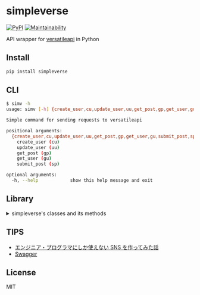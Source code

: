# simpleverse

[![PyPI](https://img.shields.io/pypi/v/simpleverse?color=blue)](https://pypi.org/project/simpleverse) [![Maintainability](https://api.codeclimate.com/v1/badges/3dafcba23209bf5a4a04/maintainability)](https://codeclimate.com/github/eggplants/simpleverse/maintainability)

API wrapper for [versatileapi](https://versatileapi.herokuapp.com/api) in Python

## Install

```bash
pip install simpleverse
```

## CLI

```bash
$ simv -h
usage: simv [-h] {create_user,cu,update_user,uu,get_post,gp,get_user,gu,submit_post,sp} ...

Simple command for sending requests to versatileapi

positional arguments:
  {create_user,cu,update_user,uu,get_post,gp,get_user,gu,submit_post,sp}
    create_user (cu)
    update_user (uu)
    get_post (gp)
    get_user (gu)
    submit_post (sp)

optional arguments:
  -h, --help            show this help message and exit
```

## Library

<!-- markdownlint-disable MD033 -->

<details>
<summary>simpleverse's classes and its methods</summary>

```python
from simpleverse import (CreateUser,
                         GetPostInfo,
                         GetUserInfo,
                         SubmitPost)


class CreateUser(BaseVerseRequests):
    def create_user(self, name: str, description: str) -> str: ...
    def update_user(self, name: str, description: str) -> str: ...


class GetPostInfo(BaseVerseRequests):
    def get_post_all(self) -> List[PostInfo]: ...
    def get_post(self, id_: str) -> PostInfo: ...
    def get_post_OData(
        self,
        filter_: Optional[str],
        order_by: Optional[str],
        limit: Optional[str],
        skip: Optional[str]
    ) -> List[PostInfo]: ...


class GetUserInfo(BaseVerseRequests):
    def get_user_all(self) -> List[UserInfo]: ...
    def get_user(self, id_: str) -> UserInfo: ...


class SubmitPost(BaseVerseRequests):
    def submit_post(
        self,
        text: str,
        rep_user_id: Optional[str],
        rep_post_id: Optional[str]
    ) -> str: ...
```

</details>

<!-- markdownlint-enable MD033 -->

## TIPS

- [エンジニア・プログラマにしか使えない SNS を作ってみた話](https://qiita.com/HawkClaws/items/599d7666f55e79ef7f56)
- [Swagger](https://editor.swagger.io/?url=https://gist.githubusercontent.com/YusukeIwaki/ce8a7250fb7e5279267c495324de19f7/raw/292eb24fb381c9af49fc42c901794ec2d98d134a/openapi.yml)

## License

MIT
